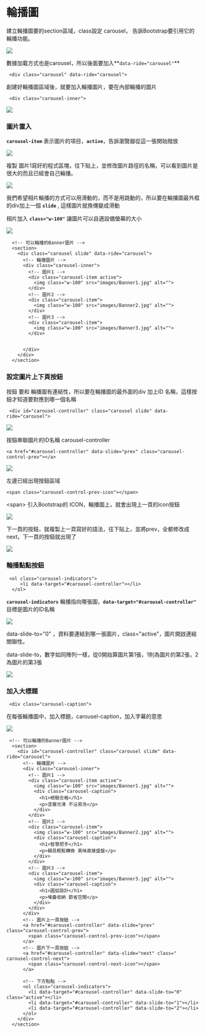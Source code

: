 # 輪播圖

建立輪播圖要的section區域，class設定 carousel， 告訴Bootstrap要引用它的輪播功能。 

![](.gitbook/assets/image%20%288%29.png)

數據加載方式也是carousel，所以後面要加入**`data-ride="carousel"`**

```markup
 <div class="carousel" data-ride="carousel">
```

創建好輪播圖區域後，就要加入輪播圖片，要在內部輪播的圖片

```markup
 <div class="carousel-inner">
```

![](.gitbook/assets/image%20%2847%29.png)

### 圖片置入

**`carousel-item`** 表示圖片的項目，**`active`**，告訴瀏覽器從這一張開始撥放

![](.gitbook/assets/image%20%285%29.png)

複製 圖片1寫好的程式區塊，往下貼上，並修改圖片路徑的名稱，可以看到圖片是很大的而且已經會自己輪播。

![](.gitbook/assets/image%20%2811%29.png)

我們希望相片輪播的方式可以用滑動的，而不是用跳動的，所以要在輪播圖最外框的div加上一個 **`slide`** , 這樣圖片就換傳變成滑動

相片加入 **`class="w-100"`** 讓圖片可以自適設備螢幕的大小

![](.gitbook/assets/image%20%2842%29.png)

```markup
  <!-- 可以輪播的Banner圖片 -->
  <section>
    <div class="carousel slide" data-ride="carousel">
      <!-- 輪播圖片 -->
      <div class="carousel-inner">
        <!-- 圖片1 -->
        <div class="carousel-item active">
          <img class="w-100" src="images/Banner1.jpg" alt="">
        </div>
        <!-- 圖片2 -->
        <div class="carousel-item">
          <img class="w-100" src="images/Banner2.jpg" alt="">
        </div>
        <!-- 圖片3 -->
        <div class="carousel-item">
          <img class="w-100" src="images/Banner3.jpg" alt="">
        </div>


      </div>
    </div>
  </section>

```

### 設定圖片上下頁按鈕

按鈕 要和 輪播圖有連結性，所以要在輪播圖的最外面的div 加上ID 名稱，這樣按鈕才知道要對應到哪一個名稱

```markup
 <div id="carousel-controller" class="carousel slide" data-ride="carousel">
```

![](.gitbook/assets/image%20%2821%29.png)

按鈕串聯圖片的ID名稱 carousel-controller

```markup
<a href="#carousel-controller" data-slide="prev" class="carousel-control-prev"></a>
```

![](.gitbook/assets/image%20%2834%29.png)

左邊已經出現按鈕區域

```markup
<span class="carousel-control-prev-icon"></span>
```

&lt;span&gt; 引入Bootstrap的 ICON，輪播圖上，就會出現上一頁的icon按鈕

![](.gitbook/assets/image%20%282%29.png)

下一頁的按鈕，就複製上一頁寫好的語法，往下貼上，並將prev，全都修改成next，下一頁的按鈕就出現了

![](.gitbook/assets/image%20%2846%29.png)

### 輪播點點按鈕

```markup
 <ol class="carousel-indicators">
     <li data-target="#carousel-controller"></li>
  </ol>
```

**`carousel-indicators`** 輪播指向哪張圖，**`data-target="#carousel-controller"`** 目標是圖片的ID名稱

![](.gitbook/assets/image%20%2848%29.png)

data-slide-to="0" ，資料要連結到哪一張圖片，class="active"，圖片開啟連結關聯性。

data-slide-to，數字如同陣列一樣，從0開始算圖片第1張，1則為圖片的第2張，2為圖片的第3張

![](.gitbook/assets/image%20%2854%29.png)

### 加入大標題

```markup
 <div class="carousel-caption">
```

在每張輪播圖中，加入標題，carousel-caption，加入字幕的意思

![](.gitbook/assets/image%20%2817%29.png)

```markup
 <!-- 可以輪播的Banner圖片 -->
  <section>
    <div id="carousel-controller" class="carousel slide" data-ride="carousel">
      <!-- 輪播圖片 -->
      <div class="carousel-inner">
        <!-- 圖片1 -->
        <div class="carousel-item active">
          <img class="w-100" src="images/Banner1.jpg" alt="">
          <div class="carousel-caption">
            <h1>檢驗合格</h1>
            <p>塗層光滑 不沾易洗</p>
          </div>
        </div>
        <!-- 圖片2 -->
        <div class="carousel-item">
          <img class="w-100" src="images/Banner2.jpg" alt="">
          <div class="carousel-caption">
            <h1>智慧把手</h1>
            <p>鍋具輕鬆轉換 美味直接盛盤</p>
          </div>
        </div>
        <!-- 圖片3 -->
        <div class="carousel-item">
          <img class="w-100" src="images/Banner3.jpg" alt="">
          <div class="carousel-caption">
            <h1>圓弧設計</h1>
            <p>堆疊收納 節省空間</p>
          </div>
        </div>
      </div>
      <!-- 圖片上一頁按鈕 -->
      <a href="#carousel-controller" data-slide="prev" class="carousel-control-prev">
        <span class="carousel-control-prev-icon"></span>
      </a>
      <!-- 圖片下一頁按鈕 -->
      <a href="#carousel-controller" data-slide="next" class=" carousel-control-next">
        <span class="carousel-control-next-icon"></span>
      </a>

      <!-- 下方點點 -->
      <ol class="carousel-indicators">
        <li data-target="#carousel-controller" data-slide-to="0" class="active"></li>
        <li data-target="#carousel-controller" data-slide-to="1"></li>
        <li data-target="#carousel-controller" data-slide-to="2"></li>
      </ol>
    </div>
  </section>
```

